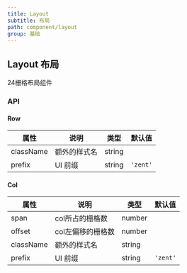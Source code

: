 ```yaml
---
title: Layout
subtitle: 布局
path: component/layout
group: 基础
---
```


## Layout 布局

24栅格布局组件

### API

#### Row

| 属性        | 说明     | 类型     | 默认值      |
| --------- | ------ | ------ | -------- |
| className | 额外的样式名 | string |          |
| prefix    | UI 前缀  | string | `'zent'` |

#### Col

| 属性        | 说明         | 类型     | 默认值      |
| --------- | ---------- | ------ | -------- |
| span      | col所占的栅格数  | number |          |
| offset    | col左偏移的栅格数 | number |          |
| className | 额外的样式名     | string |          |
| prefix    | UI 前缀      | string | `'zent'` |


<style type="text/css">
	.layout-demo-basic .zent-row {
	    background: -webkit-linear-gradient(left, #F5F5F5 4.16666667%, rgba(0, 0, 0, 0) 4.16666667%, rgba(0, 0, 0, 0) 8.33333333%, #F5F5F5 8.33333333%, #F5F5F5 12.5%, rgba(0, 0, 0, 0) 12.5%, rgba(0, 0, 0, 0) 16.66666667%, #F5F5F5 16.66666667%, #F5F5F5 20.83333333%, rgba(0, 0, 0, 0) 20.83333333%, rgba(0, 0, 0, 0) 25%, #F5F5F5 25%, #F5F5F5 29.16666667%, rgba(0, 0, 0, 0) 29.16666667%, rgba(0, 0, 0, 0) 33.33333333%, #F5F5F5 33.33333333%, #F5F5F5 37.5%, rgba(0, 0, 0, 0) 37.5%, rgba(0, 0, 0, 0) 41.66666667%, #F5F5F5 41.66666667%, #F5F5F5 45.83333333%, rgba(0, 0, 0, 0) 45.83333333%, rgba(0, 0, 0, 0) 50%, #F5F5F5 50%, #F5F5F5 54.16666667%, rgba(0, 0, 0, 0) 54.16666667%, rgba(0, 0, 0, 0) 58.33333333%, #F5F5F5 58.33333333%, #F5F5F5 62.5%, rgba(0, 0, 0, 0) 62.5%, rgba(0, 0, 0, 0) 66.66666667%, #F5F5F5 66.66666667%, #F5F5F5 70.83333333%, rgba(0, 0, 0, 0) 70.83333333%, rgba(0, 0, 0, 0) 75%, #F5F5F5 75%, #F5F5F5 79.16666667%, rgba(0, 0, 0, 0) 79.16666667%, rgba(0, 0, 0, 0) 83.33333333%, #F5F5F5 83.33333333%, #F5F5F5 87.5%, rgba(0, 0, 0, 0) 87.5%, rgba(0, 0, 0, 0) 91.66666667%, #F5F5F5 91.66666667%, #F5F5F5 95.83333333%, rgba(0, 0, 0, 0) 95.83333333%);
	    background: linear-gradient(90deg, #F5F5F5 4.16666667%, rgba(0, 0, 0, 0) 4.16666667%, rgba(0, 0, 0, 0) 8.33333333%, #F5F5F5 8.33333333%, #F5F5F5 12.5%, rgba(0, 0, 0, 0) 12.5%, rgba(0, 0, 0, 0) 16.66666667%, #F5F5F5 16.66666667%, #F5F5F5 20.83333333%, rgba(0, 0, 0, 0) 20.83333333%, rgba(0, 0, 0, 0) 25%, #F5F5F5 25%, #F5F5F5 29.16666667%, rgba(0, 0, 0, 0) 29.16666667%, rgba(0, 0, 0, 0) 33.33333333%, #F5F5F5 33.33333333%, #F5F5F5 37.5%, rgba(0, 0, 0, 0) 37.5%, rgba(0, 0, 0, 0) 41.66666667%, #F5F5F5 41.66666667%, #F5F5F5 45.83333333%, rgba(0, 0, 0, 0) 45.83333333%, rgba(0, 0, 0, 0) 50%, #F5F5F5 50%, #F5F5F5 54.16666667%, rgba(0, 0, 0, 0) 54.16666667%, rgba(0, 0, 0, 0) 58.33333333%, #F5F5F5 58.33333333%, #F5F5F5 62.5%, rgba(0, 0, 0, 0) 62.5%, rgba(0, 0, 0, 0) 66.66666667%, #F5F5F5 66.66666667%, #F5F5F5 70.83333333%, rgba(0, 0, 0, 0) 70.83333333%, rgba(0, 0, 0, 0) 75%, #F5F5F5 75%, #F5F5F5 79.16666667%, rgba(0, 0, 0, 0) 79.16666667%, rgba(0, 0, 0, 0) 83.33333333%, #F5F5F5 83.33333333%, #F5F5F5 87.5%, rgba(0, 0, 0, 0) 87.5%, rgba(0, 0, 0, 0) 91.66666667%, #F5F5F5 91.66666667%, #F5F5F5 95.83333333%, rgba(0, 0, 0, 0) 95.83333333%);
	}
	.layout-demo-basic .zent-row > div {
	    padding: 40px 0;
	    background: rgba(0, 0, 222, 0.5);
	    color: #fff;
	    text-align: center;
	}
	.layout-demo-basic .zent-row > div:nth-child(even) {
	    background: rgba(0, 0, 222, 0.6);
	}
</style>
